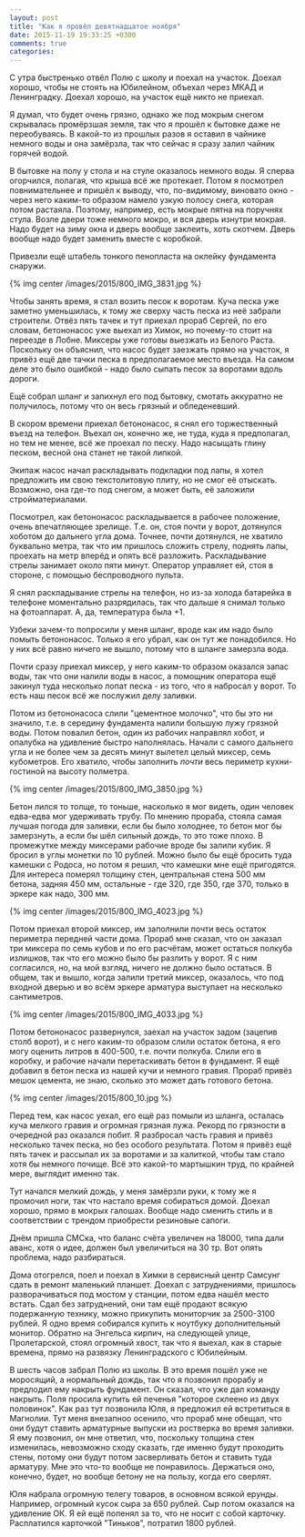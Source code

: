 ```yaml
---
layout: post
title: "Как я провёл девятнадцатое ноября"
date: 2015-11-19 19:33:25 +0300
comments: true
categories: 
---
```

С утра быстренько отвёл Полю с школу и поехал на участок. Доехал хорошо, чтобы не стоять на Юбилейном, объехал через МКАД и Ленинградку. Доехал хорошо, на участок ещё никто не приехал.

Я думал, что будет очень грязно, однако же под мокрым снегом скрывалась промёрзшая земля, так что я прошёл к бытовке даже не переобуваясь. В какой-то из прошлых разов я оставил в чайнике немного воды и она замёрзла, так что сейчас  я сразу залил чайник горячей водой.

В бытовке на полу у стола и на стуле оказалось немного воды. Я сперва огорчился, полагая, что крыша всё же протекает. Потом я посмотрел повнимательнее и пришёл к выводу, что, по-видимому, виновато окно - через него каким-то образом намело узкую полосу снега, которая потом растаяла. Поэтому, например, есть мокрые пятна на поручнях стула. Возле двери тоже немного мокро, и вся дверь изнутри мокрая. Надо будет на зиму окна и дверь вообще заклеить, хоть скотчем. Дверь вообще надо будет заменить вместе с коробкой.

Привезли ещё штабель тонкого пенопласта на оклейку фундамента снаружи.

{% img center /images/2015/800_IMG_3831.jpg %}

Чтобы занять время, я стал возить песок к воротам. Куча песка уже заметно уменьшилась, к тому же сверху часть песка из неё забрали строители. Отвёз пять тачек и тут приехал прораб Сергей, по его словам, бетононасос уже выехал из Химок, но почему-то стоит на переезде в Лобне. Миксеры уже готовы выезжать из Белого Раста. Поскольку он объяснил, что насос будет заезжать прямо на участок, я привёз ещё две тачки песка в предполагаемое место въезда. На самом деле это было ошибкой - надо было сыпать песок за воротами вдоль дороги.

Ещё собрал шланг и запихнул его под бытовку, смотать аккуратно не получилось, потому что он весь грязный и обледеневший.

В скором времени приехал бетононасос, я снял его торжественный въезд на телефон. Въехал он, конечно же, не туда, куда я предполагал, но тем не менее, всё же проехал по песку. Надо насыщать глину песком, весной она станет не такой липкой.

Экипаж насос начал раскладывать подкладки под лапы, я хотел предложить им свою текстолитовую плиту, но не смог её отыскать. Возможно, она где-то под снегом, а может быть, её заложили стройматериалами.

Посмотрел, как бетононасос раскладывается в рабочее положение, очень впечатляющее зрелище. Т.е. он, стоя почти у ворот, дотянулся хоботом до дальнего угла дома. Точнее, почти дотянулся, не хватило буквально метра, так что им пришлось сложить стрелу, поднять лапы, проехать на метр вперёд и опять всё разложить. Раскладывание стрелы занимает около пяти минут. Оператор управляет ей, стоя в стороне, с помощью беспроводного пульта.

Я снял раскладывание стрелы на телефон, но из-за холода батарейка в телефоне моментально разрядилась, так что дальше я снимал только на фотоаппарат. А, да, температура была +1.

Узбеки зачем-то попросили у меня шланг, вроде как им надо было помыть бетононасос. Только я его убрал, как он тут же понадобился. Но у них всё равно ничего не вышло, потому что в шланге замерзла вода.

Почти сразу приехал миксер, у него каким-то образом оказался запас воды, так что они налили воды в насос, а помощник оператора ещё закинул туда несколько лопат песка - из того, что я набросал у ворот. То есть наш песок всё же послужил делу заливки.

Потом из бетононасоса слили "цементное молочко", что бы это ни значило, т.е.  в середину фундамента налили большую лужу грязной воды. Потом повалил бетон, один из рабочих направлял хобот, и опалубка на удивление быстро наполнялась. Начали с самого дальнего угла и не более чем за десять минут вылетел целый миксер, семь кубометров. Его хватило, чтобы заполнить *почти* весь периметр кухни-гостиной на высоту полметра.

{% img center /images/2015/800_IMG_3850.jpg %}

Бетон лился то толще, то тоньше, насколько я мог видеть, один человек едва-едва мог удерживать трубу. По мнению прораба, стояла самая лучшая погода для заливки, если бы было холоднее, то бетон мог бы замерзнуть, а если бы шёл сильный дождь, то это тоже плохо. В промежутке между миксерами рабочие вроде бы залили кубик. Я бросил в углы монетки по 10 рублей. Можно было бы ещё бросить туда камешки с Родоса, но потом я решил, что камешки мне ещё пригодятся. Для интереса померял толщину стен, центральная стена 500 мм бетона, задняя 450 мм, остальные - где 320, где 350, где 370, только в эркере как надо, 300 мм.

{% img center /images/2015/800_IMG_4023.jpg %}

Потом приехал второй миксер, им заполнили почти весь остаток периметра передней части дома. Прораб мне сказал, что он заказал три миксера по семь кубов и по его расчётам, может остаться полкуба излишков, так что его можно было бы разлить у ворот. Я с ним согласился, но, на мой взгляд, ничего не должно было остаться. В общем, так и вышло, когда залили третий миксер, оказалось, что под входной дверью и во всём эркере арматура выступает на несколько сантиметров.

{% img center /images/2015/800_IMG_4033.jpg %}

Потом бетононасос развернулся, заехал на участок задом (зацепив столб ворот), и с него каким-то образом слили остаток бетона, я его могу оценить литров в 400-500, т.е. почти полкуба. Слили его в коробку, и рабочие начали перетаскивать бетон в фундамент. Я ещё добавил в бетон песка из нашей кучи и немного гравия. Прораб привёз мешок цемента, не знаю, сколько это может дать готового бетона.

{% img center /images/2015/800_10.jpg %}

Перед тем, как насос уехал, его ещё раз помыли из шланга, осталась куча мелкого гравия и огромная грязная лужа. Рекорд по грязности в очередной раз оказался побит. Я разбросал часть гравия и привёз несколько тачек песка, но без особого результата. Потом я привёз ещё пять тачек и рассыпал их за воротами и за калиткой, чтобы там стало хотя бы немного почище. Всё это какой-то мартышкин труд, по крайней мере, выглядит именно так. 

Тут начался мелкий дождь, у меня замёрзли руки, к тому же я промочил ноги, так что настало время собираться домой. Доехал хорошо, прямо в мокрых галошах. Вообще надо сменить стиль и в соответствии с трендом приобрести резиновые сапоги.

Днём пришла СМСка, что баланс счёта увеличен на 18000, типа дали аванс, хотя о идее, должен был увеличиться на 30 тр. Вот опять проблема, надо разбираться.

Дома отогрелся, поел и поехал в Химки в сервисный центр Самсунг сдать в ремонт маленький планшет. Доехал с затруднениями, пришлось разворачиваться под мостом у станции, потом едва нашёл место встать. Сдал без затруднений, они там ещё продают всякую подержанную технику, можно прикупить мониторчик за 2500-3100 рублей. Я одно время собирался купить к ноутбуку дополнительный монитор. Обратно на Энгельса кирпич, на следующей улице, Пролетарской, стоял огромный хвост, так что я выехал, как в старые времена, прямо на развязку Ленинградского с Юбилейным.

В шесть часов забрал Полю из школы. В это время пошёл уже не моросящий, а нормальный дождь, так что я позвонил прорабу и предлодил ему накрыть фундамент. Он сказал, что уже дал команду накрыть. Поля просила купить ей печенья "которое склеено из двух половинок". Как раз тут позвонила Юля, я предложил ей встретиться в Магнолии. Тут меня внезапноо осенило, что прораб мне обещал, что они будут ставить арматурные выпуски из ростверка во время заливки. Я ему позвонил, он мне ответил, что, поскольку толщина стен изменилась, невозможно сходу сказать, где именно будут проходить стены, потому они будут потом засверливать бетон и ставить туда арматуру. Мне это что-то вообще не понравилось. Держаться оно, конечно, будет, но вообще бетону не на пользу, когда его сверлят.

Юля набрала огромную телегу товаров, в  основном всякой ерунды. Например, огромный кусок сыра за 650 рублей. Сыр потом оказался на удивление ОК. Я ей ещё попенял за то, что не носит с собой карточку. Расплатился карточкой "Тиньков", потратил 1800 рублей.